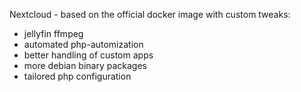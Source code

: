 Nextcloud - based on the official docker image with custom tweaks:
- jellyfin ffmpeg
- automated php-automization
- better handling of custom apps
- more debian binary packages
- tailored php configuration
